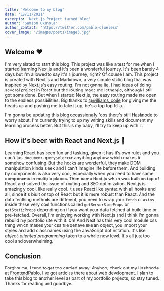 ```yaml
---
title: 'Welcome to my blog'
date: '18/11/2021'
excerpts: 'Next.js Project turned blog'
author: 'Samson Okunola'
author_contact: 'https://twitter.com/pablo-clueless'
cover_image: '/images/posts/image3.jpg'
---
```


## Welcome ❤️

I'm very elated to start this blog. This project was like a test for me when I started learning Next.js and it's been a wonderful journey. It's been barely 4 days but I'm allowed to say it's a journey, right? Of course I am. This project is created with Next.js and Markdown, a very simple static blog that was inspired by Next.js's easy routing. I'm not gonna lie, I had ideas of doing several project in React but the routing made me lethargic, although I still got some done. But when I started Next.js, the easy routing made me open to the endless possibilities. Big thanks to [@williams_code](https://twitter.com/williams_codes) for giving me the heads up and pushing me to take it up, he's a top top fella.

I'm gonna be updating this blog occassionally 'cos there's still [Hashnode](https://hashnode.dev) to worry about. I'm currently trying to up my writing skills and document my learning process better. But this is my baby, I'll try to keep up with it.

## How it's been with React and Next.js 🚀

Learning React has been fun and tasking, given it has it's own rules and you can't just `document.querySelector` anything anyhow which makes it somehow confusing. But the hooks are wonderful, they make DOM manipulation kinda sleek and I can't imagine life before them. And building by components is also very cool, especially when you need to have same components in multiple places. Then came Next.js which was built on top of React and solved the issue of routing and SEO optimization. Next.js is amazingly cool, like really cool. It uses React like syntax with all hooks and all, since it's biult on top of React but it is more robust than React. And the data fecthing methods are different, you need to wrap your `fetch` or `axios` inside these very cool functions called `getServerSideProps` or `getStaticProps` depending on if you want your data fetched at build time or pre-fetched. Overall, I'm enjoying working with Next.js and I think I'm gonna rebuild my portfolio site with it. Oh! And Next has this very cool module css thing which makes your css file behave like an object, you import your styles and add class names using the JavaScript dot notation. It's like *object-oriented programming* taken to a whole new level. It's all just too cool and overwhelming.

## Conclusion

Forgive me, I tend to get too carried away. Anyhoo, check out my Hashnode at [FrontendPablo](https://frontendpablo.hashnode.dev/), I've got articles there about web development. I plan to take this blog to another level as part of my portfolio projects, so stay tuned. Thanks for reading and goodbye.
